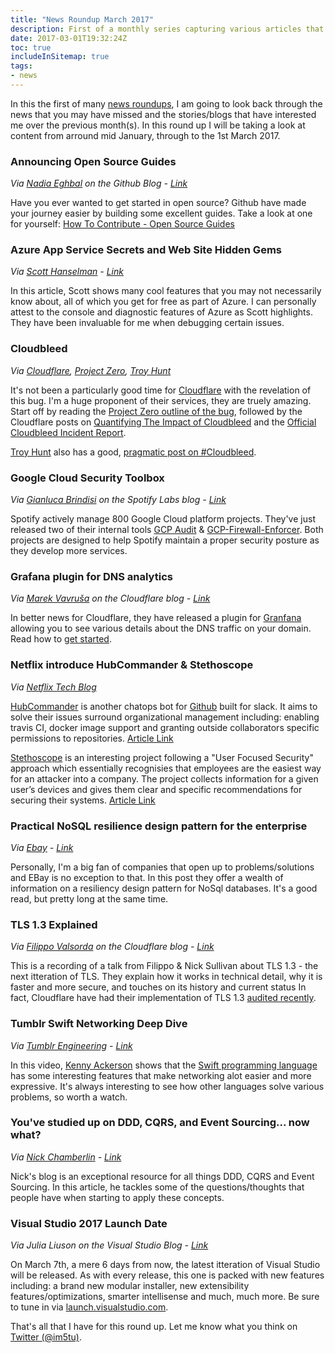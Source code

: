 ```yaml
---
title: "News Roundup March 2017"
description: First of a monthly series capturing various articles that I find interesting as I catch up on the tech news from around the web.
date: 2017-03-01T19:32:24Z
toc: true
includeInSitemap: true
tags:
- news
---
```


In this the first of many [news roundups](/categories/news), I am going to look back through the news that you may have missed and the stories/blogs that have interested me over the previous month(s). In this round up I will be taking a look at content from arround mid January, through to the 1st March 2017.

<!--more-->

### Announcing Open Source Guides

*Via [Nadia Eghbal](https://github.com/nayafia) on the Github Blog - [Link](https://github.com/blog/2318-announcing-open-source-guides)*

Have you ever wanted to get started in open source? Github have made your journey easier by building some excellent guides. Take a look at one for yourself: [How To Contribute - Open Source Guides](https://opensource.guide/how-to-contribute/)

### Azure App Service Secrets and Web Site Hidden Gems

*Via [Scott Hanselman](https://www.hanselman.com) - [Link](https://www.hanselman.com/blog/AzureAppServiceSecretsAndWebSiteHiddenGems.aspx)*

In this article, Scott shows many cool features that you may not necessarily know about, all of which you get for free as part of Azure. I can personally attest to the console and diagnostic features of Azure as Scott highlights. They have been invaluable for me when debugging certain issues.

### Cloudbleed

*Via [Cloudflare](https://www.cloudflare.com/), [Project Zero](https://bugs.chromium.org/p/project-zero), [Troy Hunt](https://www.troyhunt.com/)*

It's not been a particularly good time for [Cloudflare](https://www.cloudflare.com/) with the revelation of this bug. I'm a huge proponent of their services, they are truely amazing. Start off by reading the [Project Zero outline of the bug](https://bugs.chromium.org/p/project-zero/issues/detail?id=1139), followed by the Cloudflare posts on [Quantifying The Impact of Cloudbleed](https://blog.cloudflare.com/quantifying-the-impact-of-cloudbleed/) and the [Official Cloudbleed Incident Report](https://blog.cloudflare.com/incident-report-on-memory-leak-caused-by-cloudflare-parser-bug/).

[Troy Hunt](https://www.troyhunt.com/) also has a good, [pragmatic post on #Cloudbleed](https://www.troyhunt.com/pragmatic-thoughts-on-cloudbleed/).

### Google Cloud Security Toolbox

*Via [Gianluca Brindisi](https://labs.spotify.com/author/gianlucaspotify/) on the Spotify Labs blog - [Link](https://labs.spotify.com/2017/02/22/google-cloud-security-toolbox/)*

Spotify actively manage 800 Google Cloud platform projects. They've just released two of their internal tools [GCP Audit](https://github.com/spotify/gcp-audit) & [GCP-Firewall-Enforcer](https://github.com/spotify/gcp-firewall-enforcer). Both projects are designed to help Spotify maintain a proper security posture as they develop more services.

### Grafana plugin for DNS analytics

*Via [Marek Vavruša](https://blog.cloudflare.com/author/marek/) on the Cloudflare blog - [Link](https://blog.cloudflare.com/grafana-plugin/)*

In better news for Cloudflare, they have released a plugin for [Granfana](http://grafana.org/) allowing you to see various details about the DNS traffic on your domain. Read how to [get started](https://support.cloudflare.com/hc/en-us/articles/115002722267).

### Netflix introduce HubCommander & Stethoscope

*Via [Netflix Tech Blog](http://techblog.netflix.com)*

[HubCommander](https://github.com/Netflix/hubcommander) is another chatops bot for [Github](https://github.com) built for slack. It aims to solve their issues surround organizational management including: enabling travis CI, docker image support and granting outside collaborators specific permissions to repositories. [Article Link](http://techblog.netflix.com/2017/02/introducing-hubcommander.html)

[Stethoscope](https://github.com/Netflix/Stethoscope) is an interesting project following a "User Focused Security" approach which essentially recognisies that employees are the easiest way for an attacker into a company. The project collects information for a given user’s devices and gives them clear and specific recommendations for securing their systems. [Article Link](http://techblog.netflix.com/2017/02/introducing-netflix-stethoscope.html)

### Practical NoSQL resilience design pattern for the enterprise

*Via [Ebay](http://www.ebaytechblog.com) - [Link](http://www.ebaytechblog.com/2017/02/14/practical-nosql-resilience-design-pattern-for-the-enterprise/)*

Personally, I'm a big fan of companies that open up to problems/solutions and EBay is no exception to that. In this post they offer a wealth of information on a resiliency design pattern for NoSql databases. It's a good read, but pretty long at the same time.

### TLS 1.3 Explained

*Via [Filippo Valsorda](https://blog.cloudflare.com/author/filippo/) on the Cloudflare blog - [Link](https://blog.cloudflare.com/tls-1-3-explained-by-the-cloudflare-crypto-team-at-33c3/)*

This is a recording of a talk from Filippo & Nick Sullivan about TLS 1.3 - the next itteration of TLS. They explain how it works in technical detail, why it is faster and more secure, and touches on its history and current status In fact, Cloudflare have had their implementation of TLS 1.3 [audited recently](https://blog.cloudflare.com/ncc-groups-cryptography-services-audit-of-tls-1-3/).

### Tumblr Swift Networking Deep Dive

*Via [Tumblr Engineering](https://engineering.tumblr.com) - [Link](https://engineering.tumblr.com/post/157614049236/deep-dive-into-networking-in-swift-swift-has-a)*

In this video, [Kenny Ackerson](https://twitter.com/pearapps) shows that the [Swift programming language](https://developer.apple.com/swift/) has some interesting features that make networking alot easier and more expressive. It's always interesting to see how other languages solve various problems, so worth a watch.

### You've studied up on DDD, CQRS, and Event Sourcing... now what?

*Via [Nick Chamberlin](https://buildplease.com/) - [Link](https://buildplease.com/pages/now-what/)*

Nick's blog is an exceptional resource for all things DDD, CQRS and Event Sourcing. In this article, he tackles some of the questions/thoughts that people have when starting to apply these concepts.

### Visual Studio 2017 Launch Date

*Via Julia Liuson on the Visual Studio Blog - [Link](https://blogs.msdn.microsoft.com/visualstudio/2017/02/09/visual-studio-2017-launch-event-and-20th-anniversary/)*

On March 7th, a mere 6 days from now, the latest itteration of Visual Studio will be released. As with every release, this one is packed with new features including: a brand new modular installer, new extensibility features/optimizations, smarter intellisense and much, much more. Be sure to tune in via [launch.visualstudio.com](https://launch.visualstudio.com/).

That's all that I have for this round up. Let me know what you think on [Twitter (@im5tu)](https://twitter.com/im5tu).
